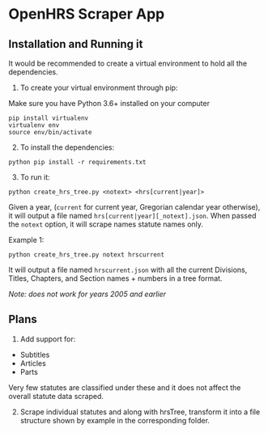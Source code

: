 # OpenHRS Scraper App

## Installation and Running it

It would be recommended to create a virtual environment to hold all the dependencies.

1. To create your virtual environment through pip:

Make sure you have Python 3.6+ installed on your computer

```
pip install virtualenv
virtualenv env
source env/bin/activate
```

2. To install the dependencies:
```
python pip install -r requirements.txt
```

3. To run it:
```
python create_hrs_tree.py <notext> <hrs[current|year]>
```
Given a year, (`current` for current year, Gregorian calendar year otherwise),
it will output a file named `hrs[current|year][_notext].json`. When passed the
`notext` option, it will scrape names statute names only.

Example 1:
```
python create_hrs_tree.py notext hrscurrent
```
It will output a file named `hrscurrent.json` with all the current Divisions, Titles, Chapters, and Section names + numbers in a tree format.

*Note: does not work for years 2005 and earlier*


## Plans
1. Add support for:

* Subtitles
* Articles
* Parts

Very few statutes are classified under these and it does not affect the overall statute data scraped.

2. Scrape individual statutes and along with hrsTree, transform it into a file structure shown by example in the corresponding folder.
